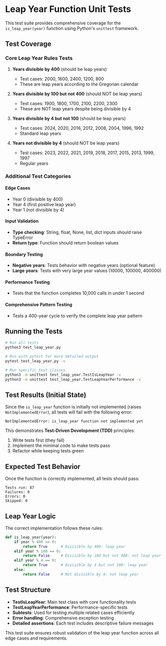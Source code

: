 # Leap Year Function Unit Tests

This test suite provides comprehensive coverage for the `is_leap_year(year)` function using Python's `unittest` framework.

## Test Coverage

### Core Leap Year Rules Tests

1. **Years divisible by 400** (should be leap years)
   - Test cases: 2000, 1600, 2400, 1200, 800
   - These are leap years according to the Gregorian calendar

2. **Years divisible by 100 but not 400** (should NOT be leap years)
   - Test cases: 1900, 1800, 1700, 2100, 2200, 2300
   - These are NOT leap years despite being divisible by 4

3. **Years divisible by 4 but not 100** (should be leap years)
   - Test cases: 2024, 2020, 2016, 2012, 2008, 2004, 1996, 1992
   - Standard leap years

4. **Years not divisible by 4** (should NOT be leap years)
   - Test cases: 2023, 2022, 2021, 2019, 2018, 2017, 2015, 2013, 1999, 1997
   - Regular years

### Additional Test Categories

#### Edge Cases
- Year 0 (divisible by 400)
- Year 4 (first positive leap year)
- Year 1 (not divisible by 4)

#### Input Validation
- **Type checking**: String, float, None, list, dict inputs should raise TypeError
- **Return type**: Function should return boolean values

#### Boundary Testing
- **Negative years**: Tests behavior with negative years (optional feature)
- **Large years**: Tests with very large year values (10000, 100000, 400000)

#### Performance Testing
- Tests that the function completes 10,000 calls in under 1 second

#### Comprehensive Pattern Testing
- Tests a 400-year cycle to verify the complete leap year pattern

## Running the Tests

```bash
# Run all tests
python3 test_leap_year.py

# Run with pytest for more detailed output
pytest test_leap_year.py -v

# Run specific test classes
python3 -m unittest test_leap_year.TestIsLeapYear -v
python3 -m unittest test_leap_year.TestLeapYearPerformance -v
```

## Test Results (Initial State)

Since the `is_leap_year` function is initially not implemented (raises `NotImplementedError`), all tests will fail with the following error:

```
NotImplementedError: is_leap_year function not implemented yet
```

This demonstrates **Test-Driven Development (TDD)** principles:
1. Write tests first (they fail)
2. Implement the minimal code to make tests pass
3. Refactor while keeping tests green

## Expected Test Behavior

Once the function is correctly implemented, all tests should pass:

```
Tests run: 87
Failures: 0
Errors: 0
Skipped: 0
```

## Leap Year Logic

The correct implementation follows these rules:

```python
def is_leap_year(year):
    if year % 400 == 0:
        return True      # Divisible by 400: leap year
    elif year % 100 == 0:
        return False     # Divisible by 100 but not 400: not leap year
    elif year % 4 == 0:
        return True      # Divisible by 4 but not 100: leap year
    else:
        return False     # Not divisible by 4: not leap year
```

## Test Structure

- **TestIsLeapYear**: Main test class with core functionality tests
- **TestLeapYearPerformance**: Performance-specific tests
- **Subtests**: Used for testing multiple related cases efficiently
- **Error handling**: Comprehensive exception testing
- **Detailed assertions**: Each test includes descriptive failure messages

This test suite ensures robust validation of the leap year function across all edge cases and requirements.